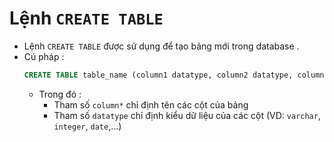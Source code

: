 # Lệnh `CREATE TABLE`
- Lệnh `CREATE TABLE` được sử dụng để tạo bảng mới trong database .
- Cú pháp :
    ```sql
    CREATE TABLE table_name (column1 datatype, column2 datatype, column3 datatype, ....);
    ```
    - Trong đó :
        - Tham số `column*` chỉ định tên các cột của bảng
        - Tham số `datatype` chỉ định kiểu dữ liệu của các cột (VD: `varchar`, `integer`, `date`,...)
